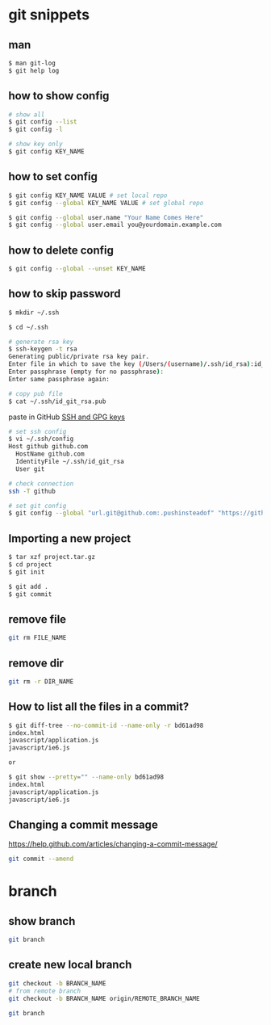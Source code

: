 # git snippets

## man
```bash
$ man git-log
$ git help log
```

## how to show config

```bash
# show all
$ git config --list
$ git config -l

# show key only
$ git config KEY_NAME
```

## how to set config
```bash
$ git config KEY_NAME VALUE # set local repo
$ git config --global KEY_NAME VALUE # set global repo

$ git config --global user.name "Your Name Comes Here"
$ git config --global user.email you@yourdomain.example.com
```

## how to delete config
```bash
$ git config --global --unset KEY_NAME
```

## how to skip password

```bash
$ mkdir ~/.ssh

$ cd ~/.ssh

# generate rsa key
$ ssh-keygen -t rsa
Generating public/private rsa key pair.
Enter file in which to save the key (/Users/(username)/.ssh/id_rsa):id_git_rsa
Enter passphrase (empty for no passphrase):
Enter same passphrase again:

# copy pub file
$ cat ~/.ssh/id_git_rsa.pub
```
paste in GitHub
[SSH and GPG keys](https://github.com/settings/keys)

```bash
# set ssh config
$ vi ~/.ssh/config
Host github github.com
  HostName github.com
  IdentityFile ~/.ssh/id_git_rsa
  User git

# check connection
ssh -T github

# set git config
$ git config --global "url.git@github.com:.pushinsteadof" "https://github.com/"

```



## Importing a new project
```bash
$ tar xzf project.tar.gz
$ cd project
$ git init

$ git add .
$ git commit
```


## remove file

```bash
git rm FILE_NAME
```

## remove dir

```bash
git rm -r DIR_NAME
```

## How to list all the files in a commit?
```bash
$ git diff-tree --no-commit-id --name-only -r bd61ad98
index.html
javascript/application.js
javascript/ie6.js

or

$ git show --pretty="" --name-only bd61ad98    
index.html
javascript/application.js
javascript/ie6.js
```

## Changing a commit message
https://help.github.com/articles/changing-a-commit-message/
```bash
git commit --amend
```

# branch

## show branch
```bash
git branch
```

## create new local branch
```bash
git checkout -b BRANCH_NAME
# from remote branch
git checkout -b BRANCH_NAME origin/REMOTE_BRANCH_NAME

git branch
```






